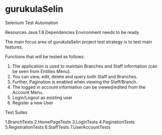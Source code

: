 # gurukulaSelin
Selenium Test Automation

Resources	Java 1.8
Dependencies	Environment needs to be ready 

The  main focus area of gurukulaSelin project test strategy is to test main features.

Functions that will be tested as follows:

1. The application is used to maintain Branches and Staff information (can be seen from Entities Menu). 
2. You can view, edit, delete and query both Staff and Branches. 
3. Further, Pagination is enabled when viewing the Staff/Branch. 
4. The logged in account information can be viewed/edited from the Account Menu. 
5. Login/Logout as existing user
6. Register a new User

Test Suites

1.BranchTests
2.HomePageTests
3.LoginTests
4.PaginationTests
5.RegistrationTests
6.StaffTests
7.UserAccountTests
